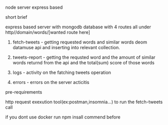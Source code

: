 node server express based

short brief

express based server with mongodb database with 4 routes all under http//domain/words/[wanted route here]

1. fetch-tweets - getting requested words and similar words deom datamuse api and inserting into relevant collection.

2. tweets-report - getting the requsted word and the amount of similar words returnd from the api and the total(sum) score of those words

3. logs - activity on the fatching tweets operation

4. errors - errors on the server acticitis

pre-requirements

http request exexution tool(ex:postman,insomnia...) to run the fetch-tweets call

if you dont use docker run npm insall commend before 
